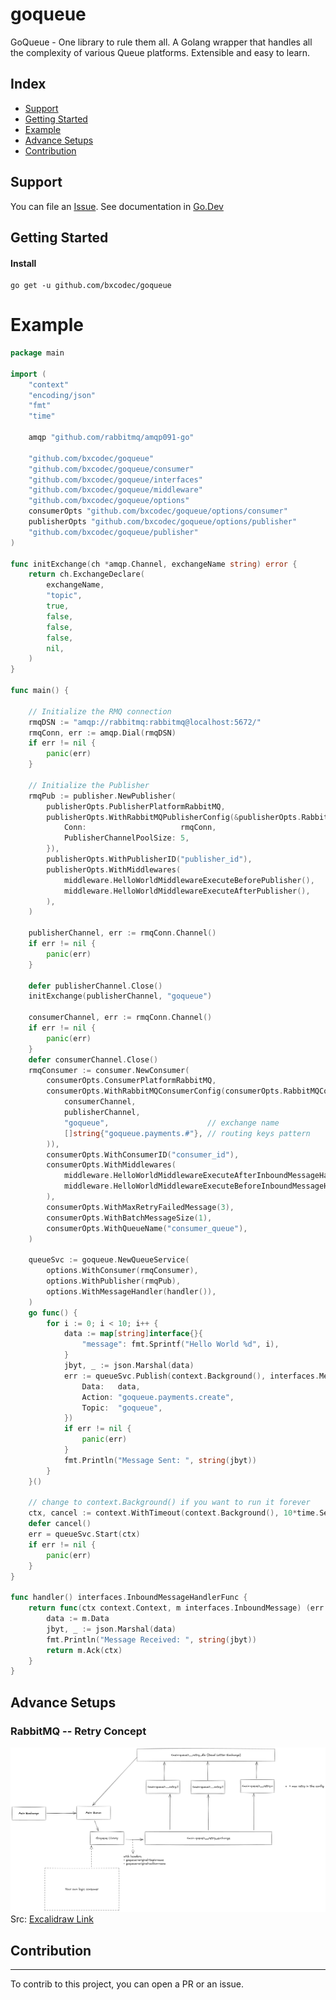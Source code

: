 # goqueue

GoQueue - One library to rule them all. A Golang wrapper that handles all the complexity of various Queue platforms. Extensible and easy to learn.

## Index

- [Support](#support)
- [Getting Started](#getting-started)
- [Example](#example)
- [Advance Setups](#advance-setups)
- [Contribution](#contribution)

## Support

You can file an [Issue](https://github.com/bxcodec/goqueue/issues/new).
See documentation in [Go.Dev](https://pkg.go.dev/github.com/bxcodec/goqueue?tab=doc)

## Getting Started

#### Install

```shell
go get -u github.com/bxcodec/goqueue
```

# Example

```go
package main

import (
	"context"
	"encoding/json"
	"fmt"
	"time"

	amqp "github.com/rabbitmq/amqp091-go"

	"github.com/bxcodec/goqueue"
	"github.com/bxcodec/goqueue/consumer"
	"github.com/bxcodec/goqueue/interfaces"
	"github.com/bxcodec/goqueue/middleware"
	"github.com/bxcodec/goqueue/options"
	consumerOpts "github.com/bxcodec/goqueue/options/consumer"
	publisherOpts "github.com/bxcodec/goqueue/options/publisher"
	"github.com/bxcodec/goqueue/publisher"
)

func initExchange(ch *amqp.Channel, exchangeName string) error {
	return ch.ExchangeDeclare(
		exchangeName,
		"topic",
		true,
		false,
		false,
		false,
		nil,
	)
}

func main() {

	// Initialize the RMQ connection
	rmqDSN := "amqp://rabbitmq:rabbitmq@localhost:5672/"
	rmqConn, err := amqp.Dial(rmqDSN)
	if err != nil {
		panic(err)
	}

	// Initialize the Publisher
	rmqPub := publisher.NewPublisher(
		publisherOpts.PublisherPlatformRabbitMQ,
		publisherOpts.WithRabbitMQPublisherConfig(&publisherOpts.RabbitMQPublisherConfig{
			Conn:                     rmqConn,
			PublisherChannelPoolSize: 5,
		}),
		publisherOpts.WithPublisherID("publisher_id"),
		publisherOpts.WithMiddlewares(
			middleware.HelloWorldMiddlewareExecuteBeforePublisher(),
			middleware.HelloWorldMiddlewareExecuteAfterPublisher(),
		),
	)

	publisherChannel, err := rmqConn.Channel()
	if err != nil {
		panic(err)
	}

	defer publisherChannel.Close()
	initExchange(publisherChannel, "goqueue")

	consumerChannel, err := rmqConn.Channel()
	if err != nil {
		panic(err)
	}
	defer consumerChannel.Close()
	rmqConsumer := consumer.NewConsumer(
		consumerOpts.ConsumerPlatformRabbitMQ,
		consumerOpts.WithRabbitMQConsumerConfig(consumerOpts.RabbitMQConfigWithDefaultTopicFanOutPattern(
			consumerChannel,
			publisherChannel,
			"goqueue",                      // exchange name
			[]string{"goqueue.payments.#"}, // routing keys pattern
		)),
		consumerOpts.WithConsumerID("consumer_id"),
		consumerOpts.WithMiddlewares(
			middleware.HelloWorldMiddlewareExecuteAfterInboundMessageHandler(),
			middleware.HelloWorldMiddlewareExecuteBeforeInboundMessageHandler(),
		),
		consumerOpts.WithMaxRetryFailedMessage(3),
		consumerOpts.WithBatchMessageSize(1),
		consumerOpts.WithQueueName("consumer_queue"),
	)

	queueSvc := goqueue.NewQueueService(
		options.WithConsumer(rmqConsumer),
		options.WithPublisher(rmqPub),
		options.WithMessageHandler(handler()),
	)
	go func() {
		for i := 0; i < 10; i++ {
			data := map[string]interface{}{
				"message": fmt.Sprintf("Hello World %d", i),
			}
			jbyt, _ := json.Marshal(data)
			err := queueSvc.Publish(context.Background(), interfaces.Message{
				Data:   data,
				Action: "goqueue.payments.create",
				Topic:  "goqueue",
			})
			if err != nil {
				panic(err)
			}
			fmt.Println("Message Sent: ", string(jbyt))
		}
	}()

	// change to context.Background() if you want to run it forever
	ctx, cancel := context.WithTimeout(context.Background(), 10*time.Second)
	defer cancel()
	err = queueSvc.Start(ctx)
	if err != nil {
		panic(err)
	}
}

func handler() interfaces.InboundMessageHandlerFunc {
	return func(ctx context.Context, m interfaces.InboundMessage) (err error) {
		data := m.Data
		jbyt, _ := json.Marshal(data)
		fmt.Println("Message Received: ", string(jbyt))
		return m.Ack(ctx)
	}
}

```

## Advance Setups

### RabbitMQ -- Retry Concept

![Goqueue Retry Architecture RabbitMQ](misc/images/rabbitmq-retry.png)
Src: [Excalidraw Link](https://link.excalidraw.com/readonly/9sphJpzXzQIAVov3z8G7)

## Contribution

---

To contrib to this project, you can open a PR or an issue.
